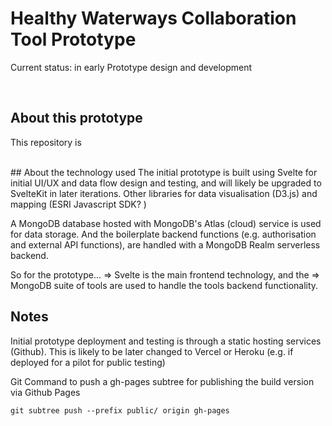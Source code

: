 # Healthy Waterways Collaboration Tool Prototype

Current status: in early Prototype design and development



<br>

## About this prototype
This repository is 





<br>
## About the technology used
The initial prototype is built using Svelte for initial UI/UX and data flow design and testing, and will likely be upgraded to SvelteKit in later iterations. Other libraries for data visualisation (D3.js) and mapping (ESRI Javascript SDK? )

A MongoDB database hosted with MongoDB's Atlas (cloud) service is used for data storage. And the boilerplate backend functions (e.g. authorisation and external API functions), are handled with a MongoDB Realm serverless backend. 

So for the prototype... 
=> Svelte is the main frontend technology, and the 
=> MongoDB suite of tools are used to handle the tools backend functionality.




## Notes

Initial prototype deployment and testing is through a static hosting services (Github). This is likely to be later changed to Vercel or Heroku (e.g. if deployed for a pilot for public testing) 

Git Command to push a gh-pages subtree for publishing the build version via Github Pages

    git subtree push --prefix public/ origin gh-pages
